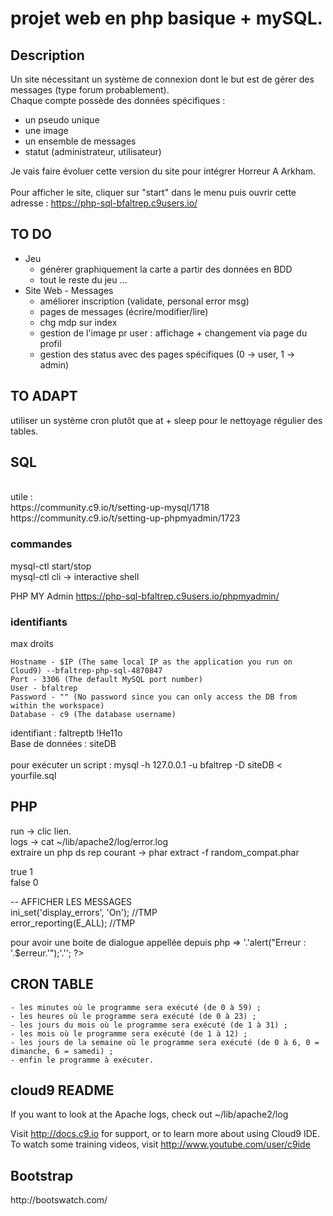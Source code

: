 <h1>projet web en php basique + mySQL.</h1>
<h2>Description</h2>
<p>    
Un site nécessitant un système de connexion dont le but est de gérer des messages (type forum probablement). </br>
Chaque compte possède des données spécifiques : 
  <ul>
    <li>un pseudo unique</li>
    <li>une image</li>
    <li>un ensemble de messages</li>
    <li>statut (administrateur, utilisateur)</li>
  </ul> 

Je vais faire évoluer cette version du site pour intégrer Horreur A Arkham. </br> </br>
Pour afficher le site, cliquer sur "start" dans le menu puis ouvrir cette adresse : https://php-sql-bfaltrep.c9users.io/
</p>    
<h2>TO DO</h2>
<p> 
    <ul>
        <li> 
            Jeu
            <ul>
                <li>générer graphiquement la carte a partir des données en BDD</li>
                <li>tout le reste du jeu ...</li>
            </ul>
        </li>
        <li>
            Site Web - Messages
            <ul>
                <li>améliorer inscription (validate, personal error msg)</li>
                <li>pages de messages (écrire/modifier/lire)</li>
                <li>chg mdp sur index</li>
                <li>gestion de l'image pr user : affichage + changement via page du profil</li>
                <li>gestion des status avec des pages spécifiques (0 -> user, 1 -> admin)</li>
            </ul>
        </li>
    </ul>
</p>
 <h2>TO ADAPT</h2>
 <p>
 utiliser un système cron plutôt que at + sleep pour le nettoyage régulier des tables.
</p>
 <h2>SQL</h2>
<p> </br>
utile : </br>
https://community.c9.io/t/setting-up-mysql/1718 </br>
https://community.c9.io/t/setting-up-phpmyadmin/1723 </br>
<h3>commandes</h3>
 mysql-ctl start/stop </br>
 mysql-ctl cli -> interactive shell </br>
 
 PHP MY Admin https://php-sql-bfaltrep.c9users.io/phpmyadmin/ </br>
 
<h3>identifiants</h3>
max droits </br>

    Hostname - $IP (The same local IP as the application you run on Cloud9) --bfaltrep-php-sql-4870847
    Port - 3306 (The default MySQL port number)
    User - bfaltrep
    Password - "" (No password since you can only access the DB from within the workspace)
    Database - c9 (The database username)

identifiant : faltreptb !He11o </br>
Base de données : siteDB</br></br>
pour exécuter un script : mysql -h 127.0.0.1 -u bfaltrep -D siteDB < yourfile.sql
</p>

<h2>PHP</h2>
<p>
run -> clic lien. </br>
logs -> cat ~/lib/apache2/log/error.log </br>
extraire un php ds rep courant -> phar extract -f random_compat.phar </br>

true 1 </br>
false 0 </br>


 -- AFFICHER LES MESSAGES </br>
ini_set('display_errors', 'On'); //TMP </br>
error_reporting(E_ALL); //TMP </br>

pour avoir une boite de dialogue appellée depuis php => <?php echo '<script type="text/javascript">'.'alert("Erreur : '.$erreur.'");'.'</script>'; ?> </br>
</p>
<h2>CRON TABLE</h2>

    - les minutes où le programme sera exécuté (de 0 à 59) ;
    - les heures où le programme sera exécuté (de 0 à 23) ;
    - les jours du mois où le programme sera exécuté (de 1 à 31) ;
    - les mois où le programme sera exécuté (de 1 à 12) ;
    - les jours de la semaine où le programme sera exécuté (de 0 à 6, 0 = dimanche, 6 = samedi) ;
    - enfin le programme à exécuter.

<h2>cloud9 README</h2>
If you want to look at the Apache logs, check out ~/lib/apache2/log

Visit http://docs.c9.io for support, or to learn more about using Cloud9 IDE. 
To watch some training videos, visit http://www.youtube.com/user/c9ide


<h2>Bootstrap</h2>
http://bootswatch.com/


